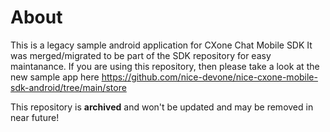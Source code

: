 # About
This is a legacy sample android application for CXone Chat Mobile SDK
It was merged/migrated to be part of the SDK repository for easy maintanance.
If you are using this repository, then please take a look at the new sample app here https://github.com/nice-devone/nice-cxone-mobile-sdk-android/tree/main/store

This repository is **archived** and won't be updated and may be removed in near future!
